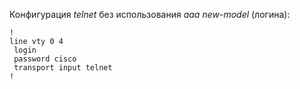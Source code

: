 Конфигурация *telnet* без использования *aaa new-model* (логина):  
```
!
line vty 0 4
 login
 password cisco
 transport input telnet
!
```